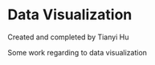 # Data Visualization

Created and completed by Tianyi Hu

Some work regarding to data visualization

